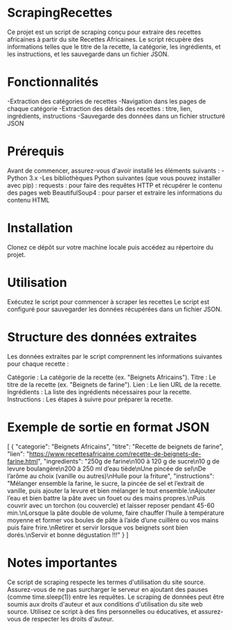 # ScrapingRecettes
  Ce projet est un script de scraping conçu pour extraire des recettes africaines à partir du site Recettes Africaines. Le script récupère des informations telles que le titre de la recette, la catégorie, les ingrédients, et les instructions, et les sauvegarde dans un fichier JSON.

# Fonctionnalités
  -Extraction des catégories de recettes
  -Navigation dans les pages de chaque catégorie
  -Extraction des détails des recettes : titre, lien, ingrédients, instructions
  -Sauvegarde des données dans un fichier structuré JSON

# Prérequis
  Avant de commencer, assurez-vous d'avoir installé les éléments suivants :
  -Python 3.x
  -Les bibliothèques Python suivantes (que vous pouvez installer avec pip) :
    requests : pour faire des requêtes HTTP et récupérer le contenu des pages web
    BeautifulSoup4 : pour parser et extraire les informations du contenu HTML

# Installation
  Clonez ce dépôt sur votre machine locale puis accédez au répertoire du projet.

# Utilisation
  Exécutez le script pour commencer à scraper les recettes
Le script est configuré pour sauvegarder les données récupérées dans un fichier JSON.

# Structure des données extraites
  Les données extraites par le script comprennent les informations suivantes pour chaque recette :

  Catégorie : La catégorie de la recette (ex. "Beignets Africains").
  Titre : Le titre de la recette (ex. "Beignets de farine").
  Lien : Le lien URL de la recette.
  Ingrédients : La liste des ingrédients nécessaires pour la recette.
  Instructions : Les étapes à suivre pour préparer la recette.

# Exemple de sortie en format JSON
  [
  {
          "categorie": "Beignets Africains",
          "titre": "Recette de beignets de farine",
          "lien": "https://www.recettesafricaine.com/recette-de-beignets-de-farine.html",
          "ingredients": "250g de farine\n100 à 120 g de sucre\n10 g de levure boulangère\n200 à 250 ml d’eau tiède\nUne pincée de sel\nDe l’arôme au choix (vanille ou autres)\nHuile pour la friture",
          "instructions": "Mélanger ensemble la farine, le sucre, la pincée de sel et l’extrait de vanille, puis ajouter la levure et bien mélanger le tout ensemble.\nAjouter l’eau et bien battre la pâte avec un fouet ou des mains propres.\nPuis couvrir avec un torchon (ou couvercle) et laisser reposer pendant 45-60 min.\nLorsque la pâte double de volume, faire chauffer l’huile à température moyenne et former vos boules de pâte à l’aide d’une cuillère ou vos mains puis faire frire.\nRetirer et servir lorsque vos beignets sont bien dorés.\nServir et bonne dégustation !!!"
      }
      ]

# Notes importantes
  Ce script de scraping respecte les termes d'utilisation du site source. Assurez-vous de ne pas surcharger le serveur en ajoutant des pauses (comme time.sleep(1)) entre les requêtes.
Le scraping de données peut être soumis aux droits d'auteur et aux conditions d'utilisation du site web source. Utilisez ce script à des fins personnelles ou éducatives, et assurez-vous de respecter les droits d'auteur.
